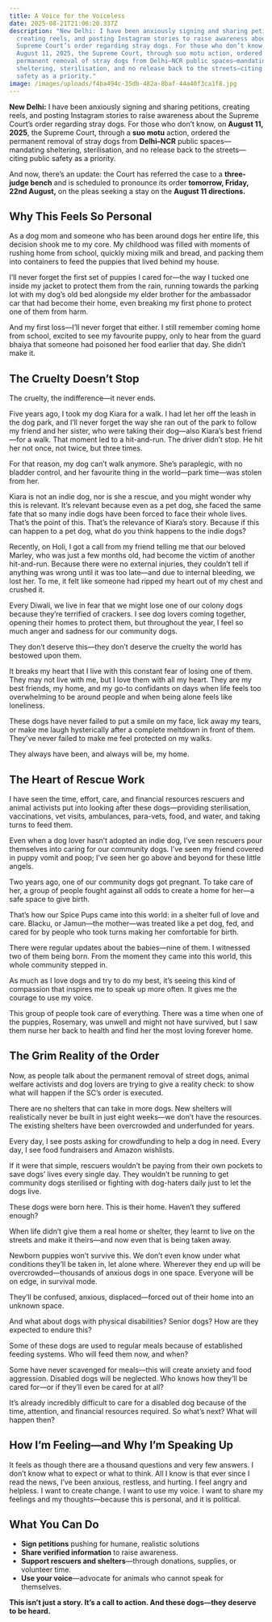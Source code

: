 ```yaml
---
title: A Voice for the Voiceless
date: 2025-08-21T21:06:20.337Z
description: "New Delhi: I have been anxiously signing and sharing petitions,
  creating reels, and posting Instagram stories to raise awareness about the
  Supreme Court’s order regarding stray dogs. For those who don’t know, on
  August 11, 2025, the Supreme Court, through suo motu action, ordered the
  permanent removal of stray dogs from Delhi–NCR public spaces—mandating
  sheltering, sterilisation, and no release back to the streets—citing public
  safety as a priority."
image: /images/uploads/f4ba494c-35db-482a-8baf-44a40f3ca1f8.jpg
---
```

**New Delhi:** I have been anxiously signing and sharing petitions, creating reels, and posting Instagram stories to raise awareness about the Supreme Court’s order regarding stray dogs. For those who don’t know, on **August 11, 2025**, the Supreme Court, through a **suo motu** action, ordered the permanent removal of stray dogs from **Delhi–NCR** public spaces—mandating sheltering, sterilisation, and no release back to the streets—citing public safety as a priority.

And now, there’s an update: the Court has referred the case to a **three-judge bench** and is scheduled to pronounce its order **tomorrow, Friday, 22nd August,** on the pleas seeking a stay on the **August 11 directions.**

## **Why This Feels So Personal**

As a dog mom and someone who has been around dogs her entire life, this decision shook me to my core. My childhood was filled with moments of rushing home from school, quickly mixing milk and bread, and packing them into containers to feed the puppies that lived behind my house.

I’ll never forget the first set of puppies I cared for—the way I tucked one inside my jacket to protect them from the rain, running towards the parking lot with my dog’s old bed alongside my elder brother for the ambassador car that had become their home, even breaking my first phone to protect one of them from harm.

And my first loss—I’ll never forget that either. I still remember coming home from school, excited to see my favourite puppy, only to hear from the guard bhaiya that someone had poisoned her food earlier that day. She didn’t make it.

## **The Cruelty Doesn’t Stop**

The cruelty, the indifference—it never ends.

Five years ago, I took my dog Kiara for a walk. I had let her off the leash in the dog park, and I’ll never forget the way she ran out of the park to follow my friend and her sister, who were taking their dog—also Kiara’s best friend—for a walk. That moment led to a hit-and-run. The driver didn’t stop. He hit her not once, not twice, but three times.

For that reason, my dog can’t walk anymore. She’s paraplegic, with no bladder control, and her favourite thing in the world—park time—was stolen from her.

Kiara is not an indie dog, nor is she a rescue, and you might wonder why this is relevant. It’s relevant because even as a pet dog, she faced the same fate that so many indie dogs have been forced to face their whole lives. That’s the point of this. That’s the relevance of Kiara’s story. Because if this can happen to a pet dog, what do you think happens to the indie dogs?

Recently, on Holi, I got a call from my friend telling me that our beloved Marley, who was just a few months old, had become the victim of another hit-and-run. Because there were no external injuries, they couldn’t tell if anything was wrong until it was too late—and due to internal bleeding, we lost her. To me, it felt like someone had ripped my heart out of my chest and crushed it.

Every Diwali, we live in fear that we might lose one of our colony dogs because they’re terrified of crackers. I see dog lovers coming together, opening their homes to protect them, but throughout the year, I feel so much anger and sadness for our community dogs.

They don’t deserve this—they don’t deserve the cruelty the world has bestowed upon them.

It breaks my heart that I live with this constant fear of losing one of them. They may not live with me, but I love them with all my heart. They are my best friends, my home, and my go-to confidants on days when life feels too overwhelming to be around people and when being alone feels like loneliness.

These dogs have never failed to put a smile on my face, lick away my tears, or make me laugh hysterically after a complete meltdown in front of them. They’ve never failed to make me feel protected on my walks.

They always have been, and always will be, my home.

## **The Heart of Rescue Work**

I have seen the time, effort, care, and financial resources rescuers and animal activists put into looking after these dogs—providing sterilisation, vaccinations, vet visits, ambulances, para-vets, food, and water, and taking turns to feed them.

Even when a dog lover hasn’t adopted an indie dog, I’ve seen rescuers pour themselves into caring for our community dogs. I’ve seen my friend covered in puppy vomit and poop; I’ve seen her go above and beyond for these little angels.

Two years ago, one of our community dogs got pregnant. To take care of her, a group of people fought against all odds to create a home for her—a safe space to give birth.

That’s how our Spice Pups came into this world: in a shelter full of love and care. Blacku, or Jamun—the mother—was treated like a pet dog, fed, and cared for by people who took turns making her comfortable for birth.

There were regular updates about the babies—nine of them. I witnessed two of them being born. From the moment they came into this world, this whole community stepped in.

As much as I love dogs and try to do my best, it’s seeing this kind of compassion that inspires me to speak up more often. It gives me the courage to use my voice.

This group of people took care of everything. There was a time when one of the puppies, Rosemary, was unwell and might not have survived, but I saw them nurse her back to health and find her the most loving forever home.

## **The Grim Reality of the Order**

Now, as people talk about the permanent removal of street dogs, animal welfare activists and dog lovers are trying to give a reality check: to show what will happen if the SC’s order is executed.

There are no shelters that can take in more dogs. New shelters will realistically never be built in just eight weeks—we don’t have the resources. The existing shelters have been overcrowded and underfunded for years.

Every day, I see posts asking for crowdfunding to help a dog in need. Every day, I see food fundraisers and Amazon wishlists.

If it were that simple, rescuers wouldn’t be paying from their own pockets to save dogs’ lives every single day. They wouldn’t be running to get community dogs sterilised or fighting with dog-haters daily just to let the dogs live.

These dogs were born here. This is their home. Haven’t they suffered enough?

When life didn’t give them a real home or shelter, they learnt to live on the streets and make it theirs—and now even that is being taken away.

Newborn puppies won’t survive this. We don’t even know under what conditions they’ll be taken in, let alone where. Wherever they end up will be overcrowded—thousands of anxious dogs in one space. Everyone will be on edge, in survival mode.

They’ll be confused, anxious, displaced—forced out of their home into an unknown space.

And what about dogs with physical disabilities? Senior dogs? How are they expected to endure this?

Some of these dogs are used to regular meals because of established feeding systems. Who will feed them now, and when?

Some have never scavenged for meals—this will create anxiety and food aggression. Disabled dogs will be neglected. Who knows how they’ll be cared for—or if they’ll even be cared for at all?

It’s already incredibly difficult to care for a disabled dog because of the time, attention, and financial resources required. So what’s next? What will happen then?

## **How I’m Feeling—and Why I’m Speaking Up**

It feels as though there are a thousand questions and very few answers. I don’t know what to expect or what to think. All I know is that ever since I read the news, I’ve been anxious, restless, and hurting. I feel angry and helpless. I want to create change. I want to use my voice. I want to share my feelings and my thoughts—because this is personal, and it is political.

## **What You Can Do**

* **Sign petitions** pushing for humane, realistic solutions
* **Share verified information** to raise awareness.
* **Support rescuers and shelters**—through donations, supplies, or volunteer time.
* **Use your voice**—advocate for animals who cannot speak for themselves.

**This isn’t just a story. It’s a call to action. And these dogs—they deserve to be heard.**